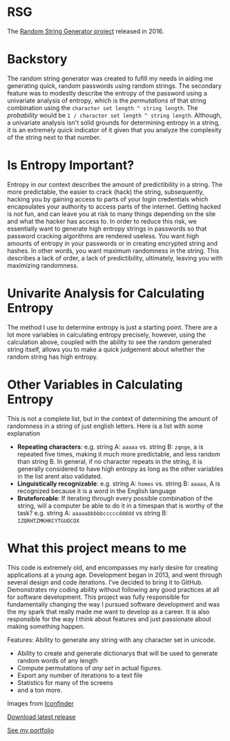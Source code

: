 # RSG
The [Random String Generator project](https://reap.myportfolio.com/random-string-generator) released in 2016.

# Backstory
The random string generator was created to fufill my needs in aiding me generating quick, random passwords using random strings. The secondary feature was to modestly describe the entropy of the password using a univariate analysis of entropy, which is the _permutations_ of that string combination using the `character set length ^ string length`. The _probability_ would be `1 / character set length ^ string length`. Although, a univariate analysis isn't solid grounds for determining entropy in a string, it is an extremely quick indicator of it given that you analyze the complexity of the string next to that number.

# Is Entropy Important?
Entropy in our context describes the amount of predictibility in a string. The more predictable, the easier to crack (hack) the string, subsequently, hacking you by gaining access to parts of your login credentials which encapsulates your authority to access parts of the internet. Getting hacked is not fun, and can leave you at risk to many things depending on the site and what the hacker has access to. In order to reduce this risk, we essentially want to generate high entropy strings in passwords so that password cracking algorithms are rendered useless. You want high amounts of entropy in your passwords or in creating encrypted string and hashes. In other words, you want maximum randomness in the string. This describes a lack of order, a lack of predictibility, ultimately, leaving you with maximizing randomness.

# Univarite Analysis for Calculating Entropy
The method I use to determine entropy is just a starting point. There are a lot more variables in calculating entropy precisely, however, using the calculation above, coupled with the ability to see the random generated string itself, allows you to make a quick judgement about whether the random string has high entropy.

# Other Variables in Calculating Entropy
This is not a complete list, but in the context of determining the amount of randomness in a string of just english letters. Here is a list with some explanation
* **Repeating characters**: e.g. string A: `aaaaa` vs. string B: `zqnge`, a is repeated five times, making it much more predictable, and less random than string B. In general, if no character repeats in the string, it is generally considered to have high entropy as long as the other variables in the list arent also validated.
* **Linguistically recognizable**: e.g. string A: `homes` vs. string B: `aaaaa`, A is recognized because it is a word in the English language
* **Bruteforcable**: If iterating through every possible combination of the string, will a computer be able to do it in a timespan that is worthy of the task? e.g. string A: `aaaaabbbbbcccccddddd` vs string B: `IZQRHTZMKHKCYTGUOCOX`

# What this project means to me 
This code is extremely old, and encompasses my early desire for creating applications at a young age. Development began in 2013, and went through several design and code iterations. I've decided to bring it to GitHub. Demonstrates my coding ability without following any good practices at all for software development. This project was fully responsible for fundamentally changing the way I pursued software development and was the my spark that really made me want to develop as a career. It is also responsible for the way I think about features and just passionate about making something happen.



Features: Ability to generate any string with any character set in unicode.
- Ability to create and generate dictionarys that will be used to generate random words of any length
- Compute permutations of *any set* in actual figures.
- Export any number of iterations to a text file
- Statistics for many of the screens
- and a ton more.

Images from [Iconfinder](https://www.iconfinder.com/)

[Download latest release](https://github.com/Reapism/RSG/releases)

[See my portfolio](https://reap.myportfolio.com/random-string-generator)
